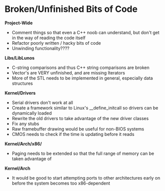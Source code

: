 # Broken/Unfinished Bits of Code

**Project-Wide**
* Comment things so that even a C++ noob can understand, but don't get in the way of reading the code itself
* Refactor poorly written / hacky bits of code
* Unwinding functionality????

**Libs/LibLunos**
* C-string comparisons and thus C++ string comparisons are broken
* Vector's are VERY unfinished, and are missing Iterators
* More of the STL needs to be implemented in general, especially data structures

**Kernel/Drivers**
* Serial drivers don't work at all
* Create a framework similar to Linux's __define_initcall so drivers can be dynamically loaded
* Rewrite the old drivers to take advantage of the new driver classes
* Fix any stubs
* Raw framebuffer drawing would be useful for non-BIOS systems
* CMOS needs to check if the time is updating before it reads

**Kernel/Arch/x86/**
* Paging needs to be extended so that the full range of memory can be taken advantage of

**Kernel/Arch**
* It would be good to start attempting ports to other architectures early on before the system becomes too x86-dependent
